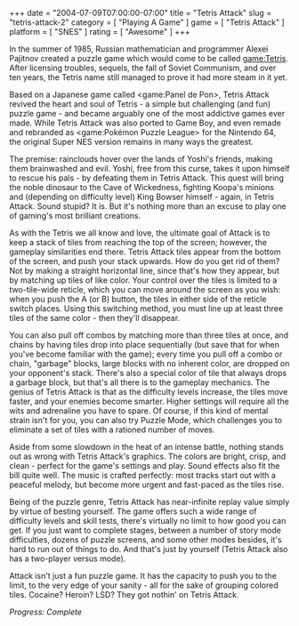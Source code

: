 +++
date = "2004-07-09T07:00:00-07:00"
title = "Tetris Attack"
slug = "tetris-attack-2"
category = [ "Playing A Game" ]
game = [ "Tetris Attack" ]
platform = [ "SNES" ]
rating = [ "Awesome" ]
+++

In the summer of 1985, Russian mathematician and programmer Alexei Pajitnov created a puzzle game which would come to be called <game:Tetris>. After licensing troubles, sequels, the fall of Soviet Communism, and over ten years, the Tetris name still managed to prove it had more steam in it yet.

Based on a Japanese game called <game:Panel de Pon>, Tetris Attack revived the heart and soul of Tetris - a simple but challenging (and fun) puzzle game - and became arguably one of the most addictive games ever made. While Tetris Attack was also ported to Game Boy, and even remade and rebranded as <game:Pokémon Puzzle League> for the Nintendo 64, the original Super NES version remains in many ways the greatest.

The premise: rainclouds hover over the lands of Yoshi's friends, making them brainwashed and evil. Yoshi, free from this curse, takes it upon himself to rescue his pals - by defeating them in Tetris Attack. This quest will bring the noble dinosaur to the Cave of Wickedness, fighting Koopa's minions and (depending on difficulty level) King Bowser himself - again, in Tetris Attack. Sound stupid? It is. But it's nothing more than an excuse to play one of gaming's most brilliant creations.

As with the Tetris we all know and love, the ultimate goal of Attack is to keep a stack of tiles from reaching the top of the screen; however, the gameplay similarities end there. Tetris Attack tiles appear from the bottom of the screen, and push your stack upwards. How do you get rid of them? Not by making a straight horizontal line, since that's how they appear, but by matching up tiles of like color. Your control over the tiles is limited to a two-tile-wide reticle, which you can move around the screen as you wish: when you push the A (or B) button, the tiles in either side of the reticle switch places. Using this switching method, you must line up at least three tiles of the same color - then they'll disappear.

You can also pull off combos by matching more than three tiles at once, and chains by having tiles drop into place sequentially (but save that for when you've become familiar with the game); every time you pull off a combo or chain, "garbage" blocks, large blocks with no inherent color, are dropped on your opponent's stack. There's also a special color of tile that always drops a garbage block, but that's all there is to the gameplay mechanics. The genius of Tetris Attack is that as the difficulty levels increase, the tiles move faster, and your enemies become smarter. Higher settings will require all the wits and adrenaline you have to spare. Of course, if this kind of mental strain isn't for you, you can also try Puzzle Mode, which challenges you to eliminate a set of tiles with a rationed number of moves.

Aside from some slowdown in the heat of an intense battle, nothing stands out as wrong with Tetris Attack's graphics. The colors are bright, crisp, and clean - perfect for the game's settings and play. Sound effects also fit the bill quite well. The music is crafted perfectly: most tracks start out with a peaceful melody, but become more urgent and fast-paced as the tiles rise.

Being of the puzzle genre, Tetris Attack has near-infinite replay value simply by virtue of besting yourself. The game offers such a wide range of difficulty levels and skill tests, there's virtually no limit to how good you can get. If you just want to complete stages, between a number of story mode difficulties, dozens of puzzle screens, and some other modes besides, it's hard to run out of things to do. And that's just by yourself (Tetris Attack also has a two-player versus mode).

Attack isn't just a fun puzzle game. It has the capacity to push you to the limit, to the very edge of your sanity - all for the sake of grouping colored tiles. Cocaine? Heroin? LSD? They got nothin' on Tetris Attack.

<i>Progress: Complete</i>

